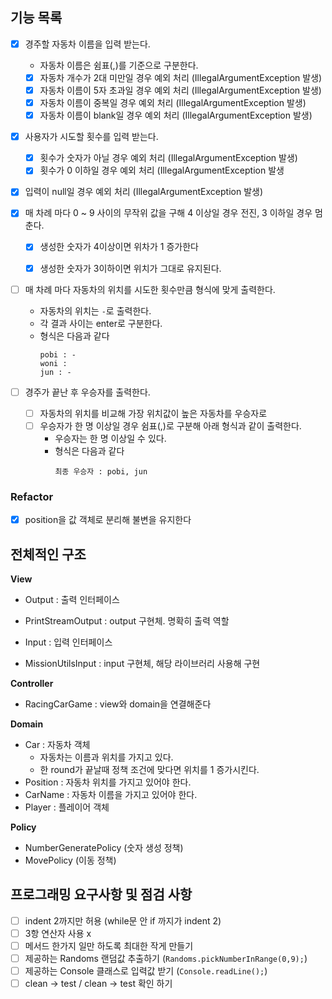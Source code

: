 
## 기능 목록
- [x] 경주할 자동차 이름을 입력 받는다.
  -  자동차 이름은 쉼표(,)를 기준으로 구분한다.
  - [x] 자동차 개수가 2대 미만일 경우 예외 처리 (IllegalArgumentException 발생)
  - [x] 자동차 이름이 5자 초과일 경우 예외 처리 (IllegalArgumentException 발생)
  - [x] 자동차 이름이 중복일 경우 예외 처리 (IllegalArgumentException 발생)
  - [x] 자동차 이름이 blank일 경우 예외 처리 (IllegalArgumentException 발생)

- [x] 사용자가 시도할 횟수를 입력 받는다.
  - [x] 횟수가 숫자가 아닐 경우 예외 처리 (IllegalArgumentException 발생)
  - [x] 횟수가 0 이하일 경우 예외 처리 (IllegalArgumentException 발생

- [x] 입력이 null일 경우 예외 처리 (IllegalArgumentException 발생)

- [x] 매 차례 마다 0 ~ 9 사이의 무작위 값을 구해 4 이상일 경우 전진, 3 이하일 경우 멈춘다.
  - [x] 생성한 숫자가 4이상이면 위차가 1 증가한다
  - [x] 생성한 숫자가 3이하이면 위치가 그대로 유지된다.


- [ ] 매 차례 마다 자동차의 위치를 시도한 횟수만큼 형식에 맞게 출력한다.
  - 자동차의 위치는 `-`로 출력한다.
  - 각 결과 사이는 enter로 구분한다.
  - 형식은 다음과 같다
    ```text
    pobi : -
    woni :
    jun : -
    ```

- [ ] 경주가 끝난 후 우승자를 출력한다.
  - [ ] 자동차의 위치를 비교해 가장 위치값이 높은 자동차를 우승자로 
  - [ ] 우승자가 한 명 이상일 경우 쉼표(,)로 구분해 아래 형식과 같이 출력한다.
    - 우승자는 한 명 이상일 수 있다.
    - 형식은 다음과 같다
      ```text
      최종 우승자 : pobi, jun
      ```
### Refactor
- [x] position을 값 객체로 분리해 불변을 유지한다


## 전체적인 구조
**View**
- Output : 출력 인터페이스
- PrintStreamOutput : output 구현체. 명확히 출력 역할

- Input : 입력 인터페이스
- MissionUtilsInput : input 구현체, 해당 라이브러리 사용해 구현

**Controller**
- RacingCarGame : view와 domain을 연결해준다

**Domain**
- Car : 자동차 객체
  - 자동차는 이름과 위치를 가지고 있다.
  - 한 round가 끝날때 정책 조건에 맞다면 위치를 1 증가시킨다.
- Position : 자동차 위치를 가지고 있어야 한다.
- CarName : 자동차 이름을 가지고 있어야 한다.
- Player : 플레이어 객체 

**Policy**
- NumberGeneratePolicy (숫자 생성 정책)
- MovePolicy (이동 정책)

## 프로그래밍 요구사항 및 점검 사항
- [ ] indent 2까지만 허용 (while문 안 if 까지가 indent 2)
- [ ] 3항 연산자 사용 x
- [ ] 메서드 한가지 일만 하도록 최대한 작게 만들기
- [ ] 제공하는 Randoms 랜덤값 추출하기 (`Randoms.pickNumberInRange(0,9);`)
- [ ] 제공하는 Console 클래스로 입력값 받기 (`Console.readLine();`)
- [ ] clean -> test / clean -> test 확인 하기
